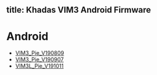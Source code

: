 title: Khadas VIM3 Android Firmware
---

# Android
* [VIM3_Pie_V190809](https://dl.khadas.com/Firmware/VIM3/Android/VIM3_Pie_V190809.7z)
* [VIM3_Pie_V190907](https://dl.khadas.com/Firmware/VIM3/Android/VIM3_Pie_V190907.7z)
* [VIM3L_Pie_V191011](https://dl.khadas.com/Firmware/VIM3L/Android/VIM3L_Pie_V191011.7z)
